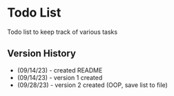 # Todo List
Todo list to keep track of various tasks
## Version History
 - (09/14/23) - created README
 - (09/14/23) - version 1 created
 - (09/28/23) - version 2 created (OOP, save list to file) 
